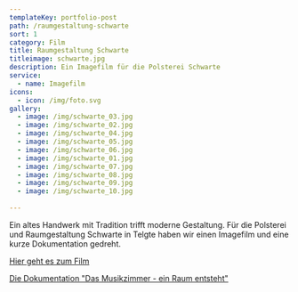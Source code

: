 ```yaml
---
templateKey: portfolio-post
path: /raumgestaltung-schwarte
sort: 1
category: Film
title: Raumgestaltung Schwarte
titleimage: schwarte.jpg
description: Ein Imagefilm für die Polsterei Schwarte
service:
  - name: Imagefilm
icons:
  - icon: /img/foto.svg
gallery:
  - image: /img/schwarte_03.jpg
  - image: /img/schwarte_02.jpg
  - image: /img/schwarte_04.jpg
  - image: /img/schwarte_05.jpg
  - image: /img/schwarte_06.jpg
  - image: /img/schwarte_01.jpg
  - image: /img/schwarte_07.jpg
  - image: /img/schwarte_08.jpg
  - image: /img/schwarte_09.jpg
  - image: /img/schwarte_10.jpg
          
---
```

Ein altes Handwerk mit Tradition trifft moderne Gestaltung. Für die Polsterei und Raumgestaltung Schwarte in Telgte haben wir einen Imagefilm und eine kurze Dokumentation gedreht.

[Hier geht es zum Film](https://vimeo.com/292301905)

[Die Dokumentation "Das Musikzimmer - ein Raum entsteht"](https://www.youtube.com/watch?v=pb8LnvyXCuo)